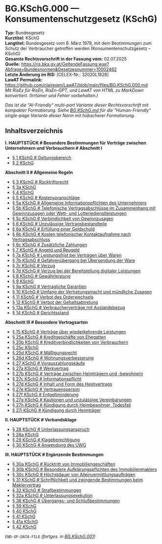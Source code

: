 # BG.KSchG.000 — Konsumentenschutzgesetz (KSchG)
**Typ:** Bundesgesetz  
**Kurztitel:** KSchG  
**Langtitel:** Bundesgesetz vom 8. März 1979, mit dem Bestimmungen zum Schutz der Verbraucher getroffen werden (Konsumentenschutzgesetz – KSchG)  
**Gesamte Rechtsvorschrift in der Fassung vom:** 02.07.2025  
**Quelle:** https://ris.bka.gv.at/GeltendeFassung.wxe?Abfrage=Bundesnormen&Gesetzesnummer=10002462  
**Letzte Änderung im RIS:** [CELEX-Nr.: 32020L1828]  
**LawAT Permalink:** https://github.com/clairexen/LawAT/blob/main/files/BG.KSchG.000.md  
*Mit RisEx für RisEn, RisEn-GPT, und LawAT von HTML zu MarkDown konvertiert. (Irrtümer und Fehler vorbehalten.)*

*Das ist die "AI-Friendly" multi-part Variante dieser Rechtsvorschrift mit kompakter Formatierung. Siehe [BG.KSchG.md](BG.KSchG.md) für die "Human-Friendly" single-page Variante dieser Norm mit hübscherer Formatierung.*

## Inhaltsverzeichnis

**I. HAUPTSTÜCK # Besondere Bestimmungen für Verträge zwischen Unternehmern und Verbrauchern # Abschnitt I**  
* [§ 1 KSchG # Geltungsbereich](BG.KSchG.001.md#-1-kschg--geltungsbereich)  
* [§ 2 KSchG](BG.KSchG.001.md#-2-kschg)

**Abschnitt II # Allgemeine Regeln**  
* [§ 3 KSchG # Rücktrittsrecht](BG.KSchG.002.md#-3-kschg--rücktrittsrecht)  
* [§ 3a KSchG](BG.KSchG.002.md#-3a-kschg)  
* [§ 4 KSchG](BG.KSchG.002.md#-4-kschg)  
* [§ 5 KSchG # Kostenvoranschläge](BG.KSchG.002.md#-5-kschg--kostenvoranschläge)  
* [§ 5a KSchG # Allgemeine Informationspflichten des Unternehmers](BG.KSchG.002.md#-5a-kschg--allgemeine-informationspflichten-des-unternehmers)  
* [§ 5b KSchG # Telefonische Vertragsabschlüsse im Zusammenhang mit Gewinnzusagen oder Wett- und Lotteriedienstleistungen](BG.KSchG.002.md#-5b-kschg--telefonische-vertragsabschlüsse-im-zusammenhang-mit-gewinnzusagen-oder-wett--und-lotteriedienstleistungen)  
* [§ 5c KSchG # Verbindlichkeit von Gewinnzusagen](BG.KSchG.002.md#-5c-kschg--verbindlichkeit-von-gewinnzusagen)  
* [§ 6 KSchG # Unzulässige Vertragsbestandteile](BG.KSchG.002.md#-6-kschg--unzulässige-vertragsbestandteile)  
* [§ 6a KSchG # Erfüllung einer Geldschuld](BG.KSchG.002.md#-6a-kschg--erfüllung-einer-geldschuld)  
* [§ 6b KSchG # Kosten telefonischer Kontaktaufnahme nach Vertragsabschluss](BG.KSchG.002.md#-6b-kschg--kosten-telefonischer-kontaktaufnahme-nach-vertragsabschluss)  
* [§ 6c KSchG # Zusätzliche Zahlungen](BG.KSchG.002.md#-6c-kschg--zusätzliche-zahlungen)  
* [§ 7 KSchG # Angeld und Reugeld](BG.KSchG.002.md#-7-kschg--angeld-und-reugeld)  
* [§ 7a KSchG # Leistungsfrist bei Verträgen über Waren](BG.KSchG.002.md#-7a-kschg--leistungsfrist-bei-verträgen-über-waren)  
* [§ 7b KSchG # Gefahrenübergang bei Übersendung der Ware](BG.KSchG.002.md#-7b-kschg--gefahrenübergang-bei-übersendung-der-ware)  
* [§ 7c KSchG # Verzug](BG.KSchG.002.md#-7c-kschg--verzug)  
* [§ 7d KSchG # Verzug bei der Bereitstellung digitaler Leistungen](BG.KSchG.002.md#-7d-kschg--verzug-bei-der-bereitstellung-digitaler-leistungen)  
* [§ 8 KSchG # Gewährleistung](BG.KSchG.002.md#-8-kschg--gewährleistung)  
* [§ 9 KSchG](BG.KSchG.002.md#-9-kschg)  
* [§ 9a KSchG # Vertragliche Garantien](BG.KSchG.002.md#-9a-kschg--vertragliche-garantien)  
* [§ 10 KSchG # Umfang der Vertretungsmacht und mündliche Zusagen](BG.KSchG.002.md#-10-kschg--umfang-der-vertretungsmacht-und-mündliche-zusagen)  
* [§ 11 KSchG # Verbot des Orderwechsels](BG.KSchG.002.md#-11-kschg--verbot-des-orderwechsels)  
* [§ 12 KSchG # Verbot der Gehaltsabtretung](BG.KSchG.002.md#-12-kschg--verbot-der-gehaltsabtretung)  
* [§ 13a KSchG # Verbraucherverträge mit Auslandsbezug](BG.KSchG.002.md#-13a-kschg--verbraucherverträge-mit-auslandsbezug)  
* [§ 14 KSchG # Gerichtsstand](BG.KSchG.002.md#-14-kschg--gerichtsstand)

**Abschnitt III # Besondere Vertragsarten**  
* [§ 15 KSchG # Verträge über wiederkehrende Leistungen](BG.KSchG.003.md#-15-kschg--verträge-über-wiederkehrende-leistungen)  
* [§ 25a KSchG # Kreditgeschäfte von Ehegatten](BG.KSchG.003.md#-25a-kschg--kreditgeschäfte-von-ehegatten)  
* [§ 25b KSchG # Kreditverbindlichkeiten von Verbrauchern](BG.KSchG.003.md#-25b-kschg--kreditverbindlichkeiten-von-verbrauchern)  
* [§ 25c KSchG](BG.KSchG.003.md#-25c-kschg)  
* [§ 25d KSchG # Mäßigungsrecht](BG.KSchG.003.md#-25d-kschg--mäßigungsrecht)  
* [§ 26d KSchG # Wohnungsverbesserung](BG.KSchG.003.md#-26d-kschg--wohnungsverbesserung)  
* [§ 27 KSchG # Vorauszahlungskäufe](BG.KSchG.003.md#-27-kschg--vorauszahlungskäufe)  
* [§ 27a KSchG # Werkvertrag](BG.KSchG.003.md#-27a-kschg--werkvertrag)  
* [§ 27b KSchG # Verträge zwischen Heimträgern und -bewohnern](BG.KSchG.003.md#-27b-kschg--verträge-zwischen-heimträgern-und--bewohnern)  
* [§ 27c KSchG # Informationspflicht](BG.KSchG.003.md#-27c-kschg--informationspflicht)  
* [§ 27d KSchG # Inhalt und Form des Heimvertrags](BG.KSchG.003.md#-27d-kschg--inhalt-und-form-des-heimvertrags)  
* [§ 27e KSchG # Vertrauensperson](BG.KSchG.003.md#-27e-kschg--vertrauensperson)  
* [§ 27f KSchG # Entgeltminderung](BG.KSchG.003.md#-27f-kschg--entgeltminderung)  
* [§ 27g KSchG # Kautionen und unzulässige Vereinbarungen](BG.KSchG.003.md#-27g-kschg--kautionen-und-unzulässige-vereinbarungen)  
* [§ 27h KSchG # Kündigung durch Heimbewohner, Todesfall](BG.KSchG.003.md#-27h-kschg--kündigung-durch-heimbewohner-todesfall)  
* [§ 27i KSchG # Kündigung durch Heimträger](BG.KSchG.003.md#-27i-kschg--kündigung-durch-heimträger)

**II. HAUPTSTÜCK # Verbandsklage**  
* [§ 28 KSchG # Unterlassungsanspruch](BG.KSchG.003.md#-28-kschg--unterlassungsanspruch)  
* [§ 28a KSchG](BG.KSchG.003.md#-28a-kschg)  
* [§ 29 KSchG # Klageberechtigung](BG.KSchG.003.md#-29-kschg--klageberechtigung)  
* [§ 30 KSchG # Anwendung des UWG](BG.KSchG.003.md#-30-kschg--anwendung-des-uwg)

**III. HAUPTSTÜCK # Ergänzende Bestimmungen**  
* [§ 30a KSchG # Rücktritt von Immobiliengeschäften](BG.KSchG.004.md#-30a-kschg--rücktritt-von-immobiliengeschäften)  
* [§ 30b KSchG # Besondere Aufklärungspflichten des Immobilienmaklers](BG.KSchG.004.md#-30b-kschg--besondere-aufklärungspflichten-des-immobilienmaklers)  
* [§ 30c KSchG # Höchstdauer von Alleinvermittlungsaufträgen](BG.KSchG.004.md#-30c-kschg--höchstdauer-von-alleinvermittlungsaufträgen)  
* [§ 31 KSchG # Schriftlichkeit und zwingende Bestimmungen beim Maklervertrag](BG.KSchG.004.md#-31-kschg--schriftlichkeit-und-zwingende-bestimmungen-beim-maklervertrag)  
* [§ 32 KSchG # Strafbestimmungen](BG.KSchG.004.md#-32-kschg--strafbestimmungen)  
* [§ 32a KSchG # Unterlassungsexekution](BG.KSchG.004.md#-32a-kschg--unterlassungsexekution)  
* [§ 38 KSchG # Übergangs- und Schlußbestimmungen](BG.KSchG.004.md#-38-kschg--übergangs--und-schlußbestimmungen)  
* [§ 39 KSchG](BG.KSchG.004.md#-39-kschg)  
* [§ 40 KSchG](BG.KSchG.004.md#-40-kschg)  
* [§ 41 KSchG](BG.KSchG.004.md#-41-kschg)  
* [§ 41a KSchG](BG.KSchG.004.md#-41a-kschg)  
* [§ 42 KSchG](BG.KSchG.004.md#-42-kschg)

`END-OF-DATA-FILE` *(fortges. in [BG.KSchG.001](BG.KSchG.001.md))*
